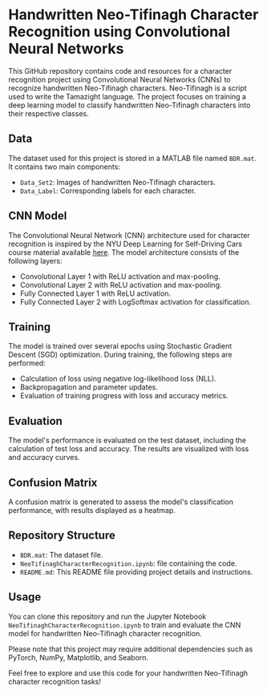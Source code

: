 # Handwritten Neo-Tifinagh Character Recognition using Convolutional Neural Networks

This GitHub repository contains code and resources for a character recognition project using Convolutional Neural Networks (CNNs) to recognize handwritten Neo-Tifinagh characters. Neo-Tifinagh is a script used to write the Tamazight language. The project focuses on training a deep learning model to classify handwritten Neo-Tifinagh characters into their respective classes.

## Data

The dataset used for this project is stored in a MATLAB file named `BDR.mat`. It contains two main components:

- `Data_Set2`: Images of handwritten Neo-Tifinagh characters.
- `Data_Label`: Corresponding labels for each character.

## CNN Model

The Convolutional Neural Network (CNN) architecture used for character recognition is inspired by the NYU Deep Learning for Self-Driving Cars course material available [here](https://github.com/Atcold/NYU-DLSP20/blob/master/06-convnet.ipynb). The model architecture consists of the following layers:

- Convolutional Layer 1 with ReLU activation and max-pooling.
- Convolutional Layer 2 with ReLU activation and max-pooling.
- Fully Connected Layer 1 with ReLU activation.
- Fully Connected Layer 2 with LogSoftmax activation for classification.

## Training

The model is trained over several epochs using Stochastic Gradient Descent (SGD) optimization. During training, the following steps are performed:

- Calculation of loss using negative log-likelihood loss (NLL).
- Backpropagation and parameter updates.
- Evaluation of training progress with loss and accuracy metrics.

## Evaluation

The model's performance is evaluated on the test dataset, including the calculation of test loss and accuracy. The results are visualized with loss and accuracy curves.

## Confusion Matrix

A confusion matrix is generated to assess the model's classification performance, with results displayed as a heatmap.

## Repository Structure

- `BDR.mat`: The dataset file.
- `NeoTifinaghCharacterRecognition.ipynb`: file containing the code.
- `README.md`: This README file providing project details and instructions.

## Usage

You can clone this repository and run the Jupyter Notebook `NeoTifinaghCharacterRecognition.ipynb` to train and evaluate the CNN model for handwritten Neo-Tifinagh character recognition. 

Please note that this project may require additional dependencies such as PyTorch, NumPy, Matplotlib, and Seaborn.

Feel free to explore and use this code for your handwritten Neo-Tifinagh character recognition tasks!

